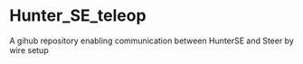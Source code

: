 # Hunter_SE_teleop
A gihub repository enabling communication between HunterSE and Steer by wire setup 
